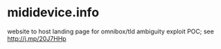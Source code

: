 # mididevice.info
website to host landing page for omnibox/tld ambiguity exploit POC; see http://j.mp/20J7HHp
